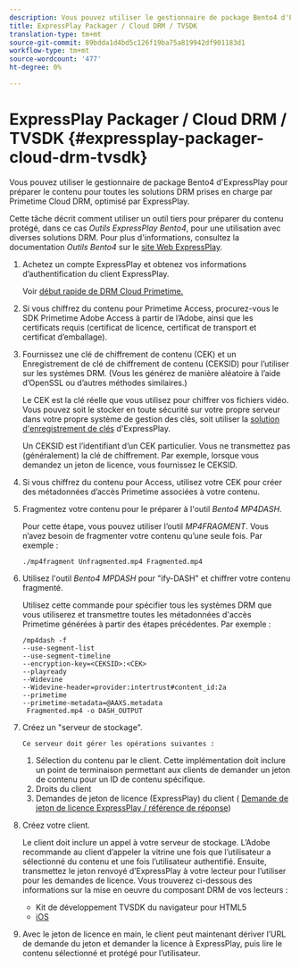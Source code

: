 ```yaml
---
description: Vous pouvez utiliser le gestionnaire de package Bento4 d'ExpressPlay pour préparer le contenu pour toutes les solutions DRM prises en charge par Primetime Cloud DRM, optimisé par ExpressPlay.
title: ExpressPlay Packager / Cloud DRM / TVSDK
translation-type: tm+mt
source-git-commit: 89bdda1d4bd5c126f19ba75a819942df901183d1
workflow-type: tm+mt
source-wordcount: '477'
ht-degree: 0%

---
```



# ExpressPlay Packager / Cloud DRM / TVSDK {#expressplay-packager-cloud-drm-tvsdk}

Vous pouvez utiliser le gestionnaire de package Bento4 d&#39;ExpressPlay pour préparer le contenu pour toutes les solutions DRM prises en charge par Primetime Cloud DRM, optimisé par ExpressPlay.

Cette tâche décrit comment utiliser un outil tiers pour préparer du contenu protégé, dans ce cas *Outils ExpressPlay Bento4*, pour une utilisation avec diverses solutions DRM. Pour plus d&#39;informations, consultez la documentation *Outils Bento4* sur le [site Web ExpressPlay](https://www.expressplay.com/developer/).
1. Achetez un compte ExpressPlay et obtenez vos informations d’authentification du client ExpressPlay.

   Voir [début rapide de DRM Cloud Primetime.](../../quick-start/quick-overview.md)
1. Si vous chiffrez du contenu pour Primetime Access, procurez-vous le SDK Primetime Adobe Access à partir de l’Adobe, ainsi que les certificats requis (certificat de licence, certificat de transport et certificat d’emballage).
1. Fournissez une clé de chiffrement de contenu (CEK) et un Enregistrement de clé de chiffrement de contenu (CEKSID) pour l’utiliser sur les systèmes DRM. (Vous les générez de manière aléatoire à l’aide d’OpenSSL ou d’autres méthodes similaires.)

   Le CEK est la clé réelle que vous utilisez pour chiffrer vos fichiers vidéo. Vous pouvez soit le stocker en toute sécurité sur votre propre serveur dans votre propre système de gestion des clés, soit utiliser la [solution d&#39;enregistrement de clés](https://www.expressplay.com/developer/key-storage/) d&#39;ExpressPlay.

   Un CEKSID est l’identifiant d’un CEK particulier. Vous ne transmettez pas (généralement) la clé de chiffrement. Par exemple, lorsque vous demandez un jeton de licence, vous fournissez le CEKSID.

1. Si vous chiffrez du contenu pour Access, utilisez votre CEK pour créer des métadonnées d’accès Primetime associées à votre contenu.

1. Fragmentez votre contenu pour le préparer à l&#39;outil *Bento4 MP4DASH*.

   Pour cette étape, vous pouvez utiliser l’outil *MP4FRAGMENT*. Vous n’avez besoin de fragmenter votre contenu qu’une seule fois. Par exemple :

   ```
   ./mp4fragment Unfragmented.mp4 Fragmented.mp4
   ```

1. Utilisez l&#39;outil *Bento4 MPDASH* pour &quot;ify-DASH&quot; et chiffrer votre contenu fragmenté.

   Utilisez cette commande pour spécifier tous les systèmes DRM que vous utiliserez et transmettre toutes les métadonnées d&#39;accès Primetime générées à partir des étapes précédentes. Par exemple :

   ```
   /mp4dash -f  
   --use-segment-list  
   --use-segment-timeline  
   --encryption-key=<CEKSID>:<CEK>  
   --playready  
   --Widevine  
   --Widevine-header=provider:intertrust#content_id:2a  
   --primetime  
   --primetime-metadata=@AAXS.metadata 
    Fragmented.mp4 -o DASH_OUTPUT
   ```

1. Créez un &quot;serveur de stockage&quot;.

       Ce serveur doit gérer les opérations suivantes :
   
   1. Sélection du contenu par le client. Cette implémentation doit inclure un point de terminaison permettant aux clients de demander un jeton de contenu pour un ID de contenu spécifique.
   1. Droits du client
   1. Demandes de jeton de licence (ExpressPlay) du client ( [Demande de jeton de licence ExpressPlay / référence de réponse](../../license-token-req-resp-ref/license-req-resp-overview.md))

1. Créez votre client.

   Le client doit inclure un appel à votre serveur de stockage. L’Adobe recommande au client d’appeler la vitrine une fois que l’utilisateur a sélectionné du contenu et une fois l’utilisateur authentifié. Ensuite, transmettez le jeton renvoyé d’ExpressPlay à votre lecteur pour l’utiliser pour les demandes de licence. Vous trouverez ci-dessous des informations sur la mise en oeuvre du composant DRM de vos lecteurs :

   * Kit de développement TVSDK du navigateur pour HTML5
   * [iOS](../../../../programming/tvsdk-3x-ios-prog/ios-3x-drm-content-security/ios-3x-apple-fairplay-tvsdk.md)

1. Avec le jeton de licence en main, le client peut maintenant dériver l’URL de demande du jeton et demander la licence à ExpressPlay, puis lire le contenu sélectionné et protégé pour l’utilisateur.
